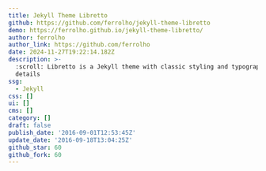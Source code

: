 ```yaml
---
title: Jekyll Theme Libretto
github: https://github.com/ferrolho/jekyll-theme-libretto
demo: https://ferrolho.github.io/jekyll-theme-libretto/
author: ferrolho
author_link: https://github.com/ferrolho
date: 2024-11-27T19:22:14.182Z
description: >-
  :scroll: Libretto is a Jekyll theme with classic styling and typographic
  details
ssg:
  - Jekyll
css: []
ui: []
cms: []
category: []
draft: false
publish_date: '2016-09-01T12:53:45Z'
update_date: '2016-09-18T13:04:25Z'
github_star: 60
github_fork: 60
---
```

